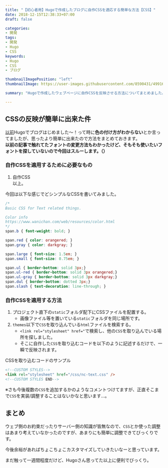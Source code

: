 ```yaml
---
title: "【初心者用】Hugoで作成したブログに自作CSSを適応する簡単な方法【CSS】"
date: 2018-12-15T12:38:33+07:00
draft: false

categories:
- 開発
tags:
- 開発
- Hugo
- CSS
keywords:
- Hugo
- CSS
- ブログ

thumbnailImagePosition: "left"
thumbnailImage: https://user-images.githubusercontent.com/8590431/49916201-68cf4e00-fecc-11e8-85a6-73fc7b435f57.png

summary: "Hugoで作成したウェブページに自作CSSを反映させる方法についてまとめました。予想以上に簡単にできたため、CSSに詳しくない方も是非試してみてください！"

---
```


## CSSの反映が簡単に出来た件
<a href="../hugo-github-pagesでブログ作成してみた件/">以前</a>Hugoでブログはじめました～！って時に<b>色の付け方がわからない</b>とか言ってましたが、思ったより簡単に出来たので方法をまとめておきます。<br>
<span class="gray small"><b>以前の記事で触れてたフォントの変更方法もわかったけど、そもそも使いたいフォントを探していないので今回はスルーします。（）</b></span>

### 自作CSSを適用するために必要なもの
1. 自作CSS<br>
以上。

今回は以下な感じでどシンプルなCSSを書いてみました。

``` CSS
/*
Basic CSS for Text related things.

Color info
https://www.wanichan.com/web/resources/color.html
*/
span.b { font-weight: bold; }

span.red { color: orangered; }
span.gray { color: darkgray; }

span.large { font-size: 1.5em; }
span.small { font-size: 0.75em; }

span.ul { border-bottom: solid 3px;}
span.ul-red { border-bottom: solid 3px orangered;}
span.ul-gray { border-bottom: solid 3px darkgray;}
span.dul { border-bottom: dotted 3px;}
span.slash { text-decoration: line-through; }
```
### 自作CSSを適用する方法
1. プロジェクト直下の`static`フォルダ配下にCSSファイルを配置する。
    - 画像ファイル等を置いている`static`フォルダを同じ場所です。
2. `themes`以下で`CSS`を取り込んでいる`html`ファイルを検索する。
    - `<link rel="stylesheet" href="`で検索し、他の`CSS`を取り込んでいる場所を探しました。
    - そこに自作した`CSS`を取り込むコードを以下のように記述するだけで、一瞬で反映されます。

CSSを取り込むコードのサンプル

``` html
<!--CUSTOM STYLES-->
<link rel="stylesheet" href="/css/nc-text.css" />
<!--CUSTOM STYLES END-->
```

※さも今後複数の`CSS`を追加するかのようなコメントつけてますが、正直そこまで`CSS`を実装/調整することはないかなと思います…。

## まとめ
ウェブ側のお約束だったりサーバー側の知識が皆無なので、`CSS`とか使った調整はあまり考えていなかったのですが、あまりにも簡単に調整できてびっくりです。

今後余裕があればちょこちょこカスタマイズしていきたいなーと思っています。

まだ触って一週間程度だけど、<span class="b">Hugoさん思ってた以上に便利</span>でびっくり。
